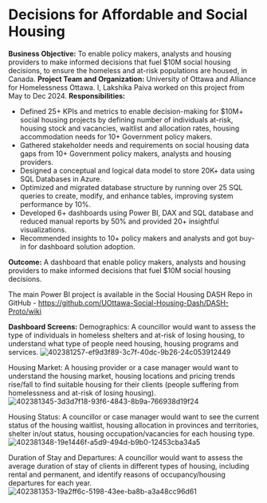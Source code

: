# Decisions for Affordable and Social Housing

**Business Objective:** To enable policy makers, analysts and housing providers to make informed decisions that fuel $10M social housing decisions, to ensure the homeless and at-risk populations are housed, in Canada. 
**Project Team and Organization:** University of Ottawa and Alliance for Homelessness Ottawa. I, Lakshika Paiva worked on this project from May to Dec 2024.
**Responsibilities:**
- Defined 25+ KPIs and metrics to enable decision-making for $10M+ social housing projects by defining number of individuals at-risk, housing stock and vacancies, waitlist and allocation rates, housing accommodation needs for 10+ Government policy makers.
- Gathered stakeholder needs and requirements on social housing data gaps from 10+ Government policy makers, analysts and housing providers.
- Designed a conceptual and logical data model to store 20K+ data using SQL Databases in Azure.
- Optimized and migrated database structure by running over 25 SQL queries to create, modify, and enhance tables, improving system performance by 10%.
- Developed 6+ dashboards using Power BI, DAX and SQL database and reduced manual reports by 50% and provided 20+ insightful visualizations.
- Recommended insights to 10+ policy makers and analysts and got buy-in for dashboard solution adoption.

**Outcome:** A dashboard that enable policy makers, analysts and housing providers to make informed decisions that fuel $10M social housing decisions. 

The main Power BI project is available in the Social Housing DASH Repo in GitHub - https://github.com/UOttawa-Social-Housing-Dash/DASH-Proto/wiki

**Dashboard Screens:**
Demographics: A councillor would want to assess the type of individuals in homeless shelters and at-risk of losing housing, to understand what type of people need housing, housing programs and services.
![402381257-ef9d3f89-3c7f-40dc-9b26-24c053912449](https://github.com/user-attachments/assets/3380edf9-35c5-4904-a9d6-302e61af53fb)

Housing Market: A housing provider or a case manager would want to understand the housing market, housing locations and pricing trends rise/fall to find suitable housing for their clients (people suffering from homelessness and at-risk of losing housing).
![402381345-3d3d7f18-93f6-4843-8b9a-766938d19f24](https://github.com/user-attachments/assets/90697f6b-307b-4bb0-8f80-6896a566d98f)

Housing Status: A councillor or case manager would want to see the current status of the housing waitlist, housing allocation in provinces and territories, shelter in/out status, housing occupation/vacancies for each housing type.
![402381348-19e1446f-a5d9-494d-b9b0-12453cba34a5](https://github.com/user-attachments/assets/fb7253d1-62ab-43e8-b61d-b5cca4add5ee)

Duration of Stay and Departures: A councillor would want to assess the average duration of stay of clients in different types of housing, including rental and permanent, and identify reasons of occupancy/housing departures for each year.
![402381353-19a2ff6c-5198-43ee-ba8b-a3a48cc96d61](https://github.com/user-attachments/assets/3bbb8c9d-3e3b-48a6-8734-de62b3d45a01)
